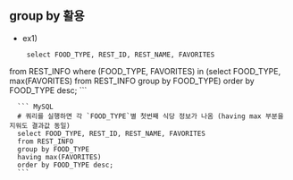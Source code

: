 ## group by 활용
 - ex1)
     ``` MySQL
      select FOOD_TYPE, REST_ID, REST_NAME, FAVORITES 
from REST_INFO 
where (FOOD_TYPE, FAVORITES) in 
(select FOOD_TYPE, max(FAVORITES) from REST_INFO group by FOOD_TYPE) 
order by FOOD_TYPE desc; 
      ``` 
      
      ``` MySQL
      # 쿼리를 실행하면 각 `FOOD_TYPE`별 첫번째 식당 정보가 나옴 (having max 부분을 지워도 결과값 동일) 
      select FOOD_TYPE, REST_ID, REST_NAME, FAVORITES
      from REST_INFO
      group by FOOD_TYPE
      having max(FAVORITES)
      order by FOOD_TYPE desc;
      ```
